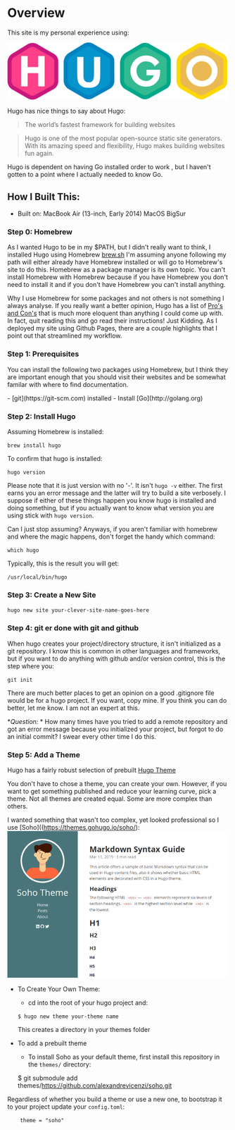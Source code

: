# Overview

This site is my personal experience using: 

[<img src="https://github.com/jcaughlin/jcaughlin.github.io/blob/master/static/images/hugo-logo-wide.svg" alt="Hugo" width=500>](https://gohugo.io)

<p>Hugo has nice things to say about Hugo:</p>

> The world’s fastest framework for building websites

> Hugo is one of the most popular open-source static site generators. With its amazing speed and flexibility, Hugo makes building websites fun again.

<p>Hugo is dependent on having Go installed order to work , but I haven't gotten to a point where I actually needed to know Go.

## How I Built This:
- Built on: MacBook Air (13-inch, Early 2014) MacOS BigSur
### Step 0: Homebrew
As I wanted Hugo to be in my $PATH, but I didn't really want to think, I installed Hugo using Homebrew [brew.sh]( https://brew.sh) I'm assuming anyone following my path will either already have Homebrew installed or will go to Homebrew's site to do this. Homebrew as a package manager is its own topic. You can't install Homebrew with Homebrew because if you have Homebrew you don't need to install it and if you don't have Homebrew you can't install anything.

Why I use Homebrew for some packages and not others is not something I always analyse. If you really want a better opinion, Hugo has a list of [Pro's and Con's](https://gohugo.io/getting-started/installing/) that is much more eloquent than anything I could come up with. In fact, quit reading this and go read their instructions! Just Kidding. As I deployed my site using Github Pages, there are a couple highlights that I point out that streamlined my workflow.

### Step 1: Prerequisites
<P>You can install the following two packages using Homebrew, but I think they are important enough that you should visit their websites and be somewhat familar with where to find documentation.</p>
-  [git](https://git-scm.com) installed
-  Install [Go](http://golang.org)

### Step 2: Install Hugo
Assuming Homebrew is installed:
```
brew install hugo
```
To confirm that hugo is installed:
```
hugo version
```
Please note that it is just version with no '-'. It isn't `hugo -v` either. The first earns you an error message and the latter will try to build a site verbosely. I suppose if either of these things happen you know hugo is installed and doing something, but if you actually want to know what version you are using stick with `hugo version`.

Can I just stop assuming? Anyways, if you aren't familiar with homebrew and where the magic happens, don't forget the handy which command:
```
which hugo
```
Typically, this is the result you will get:
```
/usr/local/bin/hugo
```

### Step 3: Create a New Site
```
hugo new site your-clever-site-name-goes-here
```

### Step 4: git er done with git and github
When hugo creates your project/directory structure, it isn't initialized as a git repository. I know this is common in other languages and frameworks, but if you want to do anything with github and/or version control, this is the step where you:
```
git init
```
There are much better places to get an opinion on a good .gitignore file would be for a hugo project. If you want, copy mine. If you think you can do better, let me know. I am not an expert at this.

**Question:* * How many times have you tried to add a remote repository and got an error message because you initialized your project, but forgot to do an initial commit? I swear every other time I do this.

### Step 5: Add a Theme
Hugo has a fairly robust selection of prebuilt [Hugp Theme](https://themes.gohugo.io)

You don't have to chose a theme, you can create your own. However, if you want to get something published and reduce your learning curve, pick a theme. Not all themes are created equal. Some are more complex than others. 

I wanted something that wasn't too complex, yet looked professional so I use [Soho]((https://themes.gohugo.io/soho/):
 [<img src="https://github.com/jcaughlin/jcaughlin.github.io/blob/master/static/images/soho_example.png" alt="soho" width=500>](https://themes.gohugo.io/soho/)


* To Create Your Own Theme:

    - cd into the root of your hugo project and:
    ```
    $ hugo new theme your-theme name
    ```
    This creates a directory in your themes folder
* To add a prebuilt theme
    - To install Soho as your default theme, first install this repository in the `themes/` directory:

    $ git submodule add themes/https://github.com/alexandrevicenzi/soho.git

Regardless of whether you build a theme or use a new one, to bootstrap it to your project update your `config.toml`:
```
    theme = "soho"
```

